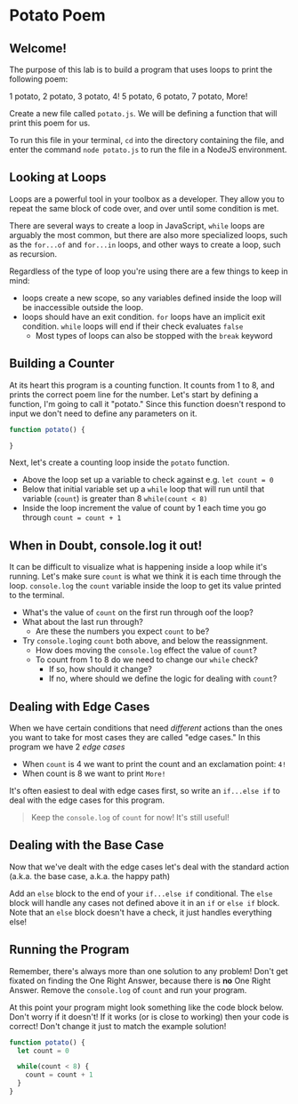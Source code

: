 # Potato Poem

## Welcome!

The purpose of this lab is to build a program that uses loops to print the following poem:

1 potato,
2 potato,
3 potato,
4!
5 potato,
6 potato,
7 potato,
More!

Create a new file called `potato.js`. We will be defining a function that will print this poem for us.

To run this file in your terminal, `cd` into the directory containing the file, and enter the command `node potato.js` to run the file in a NodeJS environment.

## Looking at Loops

Loops are a powerful tool in your toolbox as a developer. They allow you to repeat the same block of code over, and over until some condition is met.

There are several ways to create a loop in JavaScript, `while` loops are arguably the most common, but there are also more specialized loops, such as the `for...of` and `for...in` loops, and other ways to create a loop, such as recursion.

Regardless of the type of loop you're using there are a few things to keep in mind:

- loops create a new scope, so any variables defined inside the loop will be inaccessible outside the loop.
- loops should have an exit condition. `for` loops have an implicit exit condition. `while` loops will end if their check evaluates `false`
  - Most types of loops can also be stopped with the `break` keyword

## Building a Counter

At its heart this program is a counting function. It counts from 1 to 8, and prints the correct poem line for the number. Let's start by defining a function, I'm going to call it "potato." Since this function doesn't respond to input we don't need to define any parameters on it.

```js
function potato() {

}
```

Next, let's create a counting loop inside the `potato` function.

- Above the loop set up a variable to check against e.g. `let count = 0`
- Below that initial variable set up a `while` loop that will run until that variable (`count`) is greater than 8 `while(count < 8)`
- Inside the loop increment the value of count by 1 each time you go through `count = count + 1`

## When in Doubt, console.log it out!

It can be difficult to visualize what is happening inside a loop while it's running.  Let's make sure `count` is what we think it is each time through the loop. `console.log` the `count` variable inside the loop to get its value printed to the terminal.

- What's the value of `count` on the first run through oof the loop?
- What about the last run through?
  - Are these the numbers you expect `count` to be?
- Try `console.log`ing `count` both above, and below the reassignment.
  - How does moving the `console.log` effect the value of `count`?
  - To count from 1 to 8 do we need to change our `while` check?
    - If so, how should it change?
    - If no, where should we define the logic for dealing with `count`?

## Dealing with Edge Cases

When we have certain conditions that need *different* actions than the ones you want to take for most cases they are called "edge cases." In this program we have 2 *edge cases*

- When `count` is 4 we want to print the count and an exclamation point: `4!`
- When count is 8 we want to print `More!`

It's often easiest to deal with edge cases first, so write an `if...else if` to deal with the edge cases for this program.

> Keep the `console.log` of `count` for now! It's still useful!

## Dealing with the Base Case

Now that we've dealt with the edge cases let's deal with the standard action (a.k.a. the base case, a.k.a. the happy path)

Add an `else` block to the end of your `if...else if` conditional. The `else` block will handle any cases not defined above it in an `if` or `else if` block. Note that an `else` block doesn't have a check, it just handles everything else!

## Running the Program

Remember, there's always more than one solution to any problem! Don't get fixated on finding the One Right Answer, because there is **no** One Right Answer. Remove the `console.log` of `count` and run your program.

At this point your program might look something like the code block below. Don't worry if it doesn't! If it works (or is close to working) then your code is correct! Don't change it just to match the example solution!

```js
function potato() {
  let count = 0

  while(count < 8) {
    count = count + 1
  }
}
```
